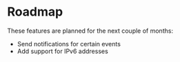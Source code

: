 # Roadmap

These features are planned for the next couple of months:

- Send notifications for certain events
- Add support for IPv6 addresses
